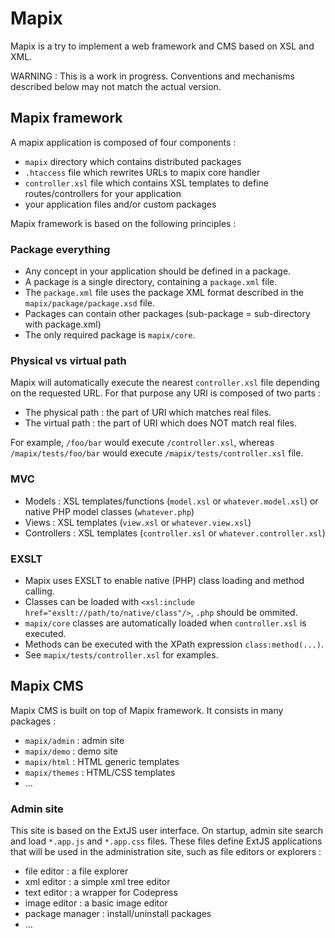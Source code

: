 Mapix
=====

Mapix is a try to implement a web framework and CMS based on XSL and XML.

WARNING : This is a work in progress. Conventions and mechanisms described below may not match the actual version.

Mapix framework
---------------

A mapix application is composed of four components :

* `mapix` directory which contains distributed packages
* `.htaccess` file which rewrites URLs to mapix core handler
* `controller.xsl` file which contains XSL templates to define routes/controllers for your application
* your application files and/or custom packages

Mapix framework is based on the following principles :

### Package everything

* Any concept in your application should be defined in a package.
* A package is a single directory, containing a `package.xml` file.
* The `package.xml` file uses the package XML format described in the `mapix/package/package.xsd` file.
* Packages can contain other packages (sub-package = sub-directory with package.xml)
* The only required package is `mapix/core`.

### Physical vs virtual path

Mapix will automatically execute the nearest `controller.xsl` file depending on the requested URL. For that purpose any URI is composed of two parts :

* The physical path : the part of URI which matches real files.
* The virtual path : the part of URI which does NOT match real files.

For example, `/foo/bar` would execute `/controller.xsl`, whereas `/mapix/tests/foo/bar` would execute `/mapix/tests/controller.xsl` file.

### MVC

* Models : XSL templates/functions (`model.xsl` or `whatever.model.xsl`) or native PHP model classes (`whatever.php`)
* Views : XSL templates (`view.xsl` or `whatever.view.xsl`)
* Controllers : XSL templates (`controller.xsl` or `whatever.controller.xsl`)

### EXSLT

* Mapix uses EXSLT to enable native (PHP) class loading and method calling.
* Classes can be loaded with `<xsl:include href="exslt://path/to/native/class"/>`, `.php` should be ommited.
* `mapix/core` classes are automatically loaded when `controller.xsl` is executed.
* Methods can be executed with the XPath expression `class:method(...)`.
* See `mapix/tests/controller.xsl` for examples.

Mapix CMS
---------

Mapix CMS is built on top of Mapix framework. It consists in many packages :

* `mapix/admin` : admin site
* `mapix/demo` : demo site
* `mapix/html` : HTML generic templates
* `mapix/themes` : HTML/CSS templates
* ...

### Admin site

This site is based on the ExtJS user interface. On startup, admin site search and load `*.app.js` and `*.app.css` files. These files define ExtJS applications that will be used in the administration site, such as file editors or explorers :

* file editor : a file explorer
* xml editor : a simple xml tree editor
* text editor : a wrapper for Codepress
* image editor : a basic image editor
* package manager : install/uninstall packages
* ...
